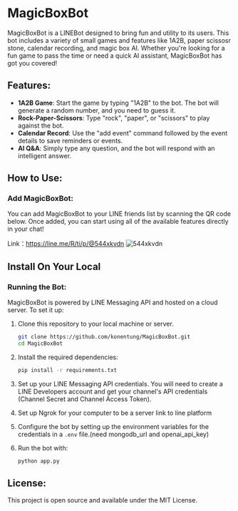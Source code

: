 # MagicBoxBot

MagicBoxBot is a LINEBot designed to bring fun and utility to its users. This bot includes a variety of small games and features like 1A2B, paper scissosr stone, calendar recording, and magic box AI. Whether you're looking for a fun game to pass the time or need a quick AI assistant, MagicBoxBot has got you covered!

## Features:
- **1A2B Game**: Start the game by typing "1A2B" to the bot. The bot will generate a random number, and you need to guess it.
- **Rock-Paper-Scissors**: Type "rock", "paper", or "scissors" to play against the bot.
- **Calendar Record**: Use the "add event" command followed by the event details to save reminders or events.
- **AI Q&A**: Simply type any question, and the bot will respond with an intelligent answer.

## How to Use:

### Add MagicBoxBot:
You can add MagicBoxBot to your LINE friends list by scanning the QR code below. Once added, you can start using all of the available features directly in your chat!

Link：https://line.me/R/ti/p/@544xkvdn
![544xkvdn](https://github.com/user-attachments/assets/c4877483-03e7-4e10-bbb4-6c27d3bf2fe7)



## Install On Your Local

### Running the Bot:
MagicBoxBot is powered by LINE Messaging API and hosted on a cloud server. To set it up:

1. Clone this repository to your local machine or server.
    ```bash
    git clone https://github.com/konentung/MagicBoxBot.git
    cd MagicBoxBot
    ```

2. Install the required dependencies:
    ```bash
    pip install -r requirements.txt
    ```

3. Set up your LINE Messaging API credentials. You will need to create a LINE Developers account and get your channel's API credentials (Channel Secret and Channel Access Token).

4. Set up Ngrok for your computer to be a server link to line platform

5. Configure the bot by setting up the environment variables for the credentials in a `.env` file.(need mongodb_url and openai_api_key)

6. Run the bot with:
    ```bash
    python app.py
    ```

## License:
This project is open source and available under the MIT License.
